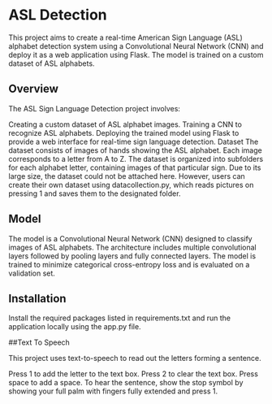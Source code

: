
# ASL Detection

This project aims to create a real-time American Sign Language (ASL) alphabet detection system using a Convolutional Neural Network (CNN) and deploy it as a web application using Flask. The model is trained on a custom dataset of ASL alphabets.


## Overview
 The ASL Sign Language Detection project involves:

Creating a custom dataset of ASL alphabet images. Training a CNN to recognize ASL alphabets. Deploying the trained model using Flask to provide a web interface for real-time sign language detection. Dataset The dataset consists of images of hands showing the ASL alphabet. Each image corresponds to a letter from A to Z. The dataset is organized into subfolders for each alphabet letter, containing images of that particular sign. Due to its large size, the dataset could not be attached here. However, users can create their own dataset using datacollection.py, which reads pictures on pressing 1 and saves them to the designated folder.
## Model
The model is a Convolutional Neural Network (CNN) designed to classify images of ASL alphabets. The architecture includes multiple convolutional layers followed by pooling layers and fully connected layers. The model is trained to minimize categorical cross-entropy loss and is evaluated on a validation set.
## Installation 

Install the required packages listed in requirements.txt and run the application locally using the app.py file.

##Text To Speech 

This project uses text-to-speech to read out the letters forming a sentence.

Press 1 to add the letter to the text box. Press 2 to clear the text box. Press space to add a space. To hear the sentence, show the stop symbol by showing your full palm with fingers fully extended and press 1.